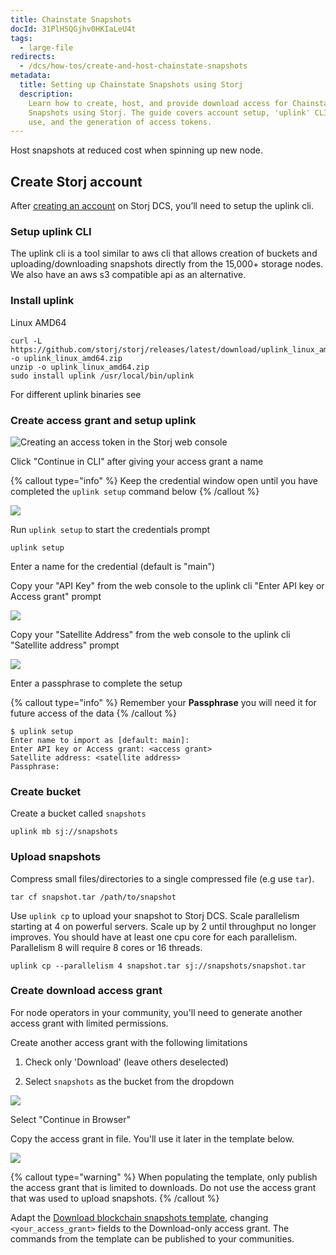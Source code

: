 ```yaml
---
title: Chainstate Snapshots
docId: 31PlH5QGjhv0HKIaLeU4t
tags:
  - large-file
redirects:
  - /dcs/how-tos/create-and-host-chainstate-snapshots
metadata:
  title: Setting up Chainstate Snapshots using Storj
  description:
    Learn how to create, host, and provide download access for Chainstate
    Snapshots using Storj. The guide covers account setup, 'uplink' CLI setup and
    use, and the generation of access tokens.
---
```


Host snapshots at reduced cost when spinning up new node.

## Create Storj account

After [creating an account](https://www.storj.io/signup) on Storj DCS, you’ll need to setup the uplink cli.

### Setup uplink CLI

The uplink cli is a tool similar to aws cli that allows creation of buckets and uploading/downloading snapshots directly from the 15,000+ storage nodes. We also have an aws s3 compatible api as an alternative.

### Install uplink

Linux AMD64

```shell
curl -L https://github.com/storj/storj/releases/latest/download/uplink_linux_amd64.zip -o uplink_linux_amd64.zip
unzip -o uplink_linux_amd64.zip
sudo install uplink /usr/local/bin/uplink
```

For different uplink binaries see [](docId:hFL-goCWqrQMJPcTN82NB)

### Create access grant and setup uplink

![Creating an access token in the Storj web console](https://link.storjshare.io/raw/jua7rls6hkx5556qfcmhrqed2tfa/docs/images/Eht5dlfTFplrWPyJxUHdi_screen-shot-2022-07-01-at-102352-am.png)

Click "Continue in CLI" after giving your access grant a name

{% callout type="info"  %}
Keep the credential window open until you have completed the `uplink setup` command below
{% /callout %}

![](https://link.storjshare.io/raw/jua7rls6hkx5556qfcmhrqed2tfa/docs/images/faDJYPJEby6kdGKcDksq4_screen-shot-2022-07-01-at-103337-am.png)

Run `uplink setup` to start the credentials prompt

```Text
uplink setup
```

Enter a name for the credential (default is "main")

Copy your "API Key" from the web console to the uplink cli "Enter API key or Access grant" prompt

![](https://link.storjshare.io/raw/jua7rls6hkx5556qfcmhrqed2tfa/docs/images/4mOHJgqzt9R08zuY3CV6n_screen-shot-2022-07-01-at-104439-am.png)

Copy your "Satellite Address" from the web console to the uplink cli "Satellite address" prompt

![](https://link.storjshare.io/raw/jua7rls6hkx5556qfcmhrqed2tfa/docs/images/JhvR4VSngd467LcZcyCFn_screen-shot-2022-07-01-at-104558-am.png)

Enter a passphrase to complete the setup

{% callout type="info"  %}
Remember your **Passphrase** you will need it for future access of the data
{% /callout %}

```Text
$ uplink setup
Enter name to import as [default: main]:
Enter API key or Access grant: <access grant>
Satellite address: <satellite address>
Passphrase:
```

### Create bucket

Create a bucket called `snapshots`

```Text
uplink mb sj://snapshots
```

### Upload snapshots

Compress small files/directories to a single compressed file (e.g use `tar`).

```Text
tar cf snapshot.tar /path/to/snapshot
```

Use `uplink cp` to upload your snapshot to Storj DCS. Scale parallelism starting at 4 on powerful servers. Scale up by 2 until throughput no longer improves. You should have at least one cpu core for each parallelism. Parallelism 8 will require 8 cores or 16 threads. 

```Text
uplink cp --parallelism 4 snapshot.tar sj://snapshots/snapshot.tar
```

### Create download access grant

For node operators in your community, you'll need to generate another access grant with limited permissions.

Create another access grant with the following limitations

1.  Check only 'Download' (leave others deselected)

2.  Select `snapshots` as the bucket from the dropdown

![](https://link.storjshare.io/raw/jua7rls6hkx5556qfcmhrqed2tfa/docs/images/2ie4QkrUL4spycgAYzVUy_screen-shot-2022-07-01-at-25604-pm-1.png)

Select "Continue in Browser"

Copy the access grant in file. You'll use it later in the template below.

![](https://link.storjshare.io/raw/jua7rls6hkx5556qfcmhrqed2tfa/docs/images/A0R9dXbDt5ZZcl8kusZNe_screen-shot-2022-07-01-at-30619-pm.png)

{% callout type="warning"  %}
When populating the template, only publish the access grant that is limited to downloads. Do not use the access grant that was used to upload snapshots.
{% /callout %}

Adapt the [Download blockchain snapshots template](https://github.com/storj/chainstate-snapshots/blob/main/download-chainstate-template.md), changing `<your_access_grant>` fields to the Download-only access grant. The commands from the template can be published to your communities.
